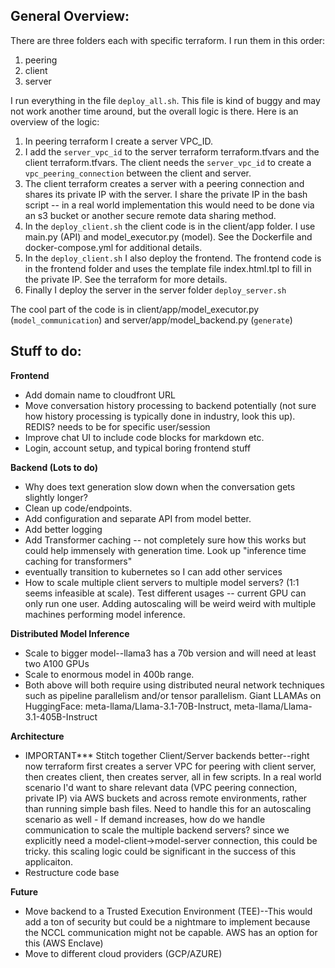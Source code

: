 ## General Overview: 
There are three folders each with specific terraform.  I run them in this order: 

1. peering
2. client
3. server

I run everything in the file ```deploy_all.sh```.  This file is kind of buggy and may not work another time around, but the overall logic is there. Here is an overview of the logic:

1. In peering terraform I create a server VPC_ID.  
2. I add the ```server_vpc_id``` to the server terraform terraform.tfvars and the client terraform.tfvars.  The client needs the ```server_vpc_id``` to create a ```vpc_peering_connection``` between the client and server. 
3. The client terraform creates a server with a peering connection and shares its private IP with the server. I share the private IP in the bash script -- in a real world implementation this would need to be done via an s3 bucket or another secure remote data sharing method.  
4. In the ```deploy_client.sh``` the client code is in the client/app folder.  I use main.py (API) and model_executor.py (model). See the Dockerfile and docker-compose.yml for additional details. 
5. In the ```deploy_client.sh``` I also deploy the frontend.  The frontend code is in the frontend folder and uses the template file index.html.tpl to fill in the private IP.  See the terraform for more details. 
6. Finally I deploy the server in the server folder ```deploy_server.sh```

The cool part of the code is in client/app/model_executor.py (```model_communication```) and server/app/model_backend.py (```generate```)


## Stuff to do: 

**Frontend**

- Add domain name to cloudfront URL
- Move conversation history processing to backend potentially (not sure how history processing is typically done in industry, look this up). REDIS? needs to be for specific user/session
- Improve chat UI to include code blocks for markdown etc. 
- Login, account setup, and typical boring frontend stuff

**Backend (Lots to do)**
- Why does text generation slow down when the conversation gets slightly longer?
- Clean up code/endpoints. 
- Add configuration and separate API from model better.
- Add better logging
- Add Transformer caching -- not completely sure how this works but could help immensely with generation time.  Look up "inference time caching for transformers"
- eventually transition to kubernetes so I can add other services 
-  How to scale multiple client servers to multiple model servers?  (1:1 seems infeasible at scale). Test different usages -- current GPU can only run one user.  Adding autoscaling will be weird weird with multiple machines performing model inference. 


**Distributed Model Inference**
- Scale to bigger model--llama3 has a 70b version and will need at least two A100 GPUs
- Scale to enormous model in 400b range. 
- Both above will both require using distributed neural network techniques such as  pipeline parallelism and/or tensor parallelism. Giant LLAMAs on HuggingFace: meta-llama/Llama-3.1-70B-Instruct, meta-llama/Llama-3.1-405B-Instruct


**Architecture**
- IMPORTANT*** Stitch together Client/Server backends better--right now terraform first creates a server VPC for peering with client server, then creates client, then creates server, all in few scripts.  In a real world scenario I'd want to share relevant data (VPC peering connection, private IP) via AWS buckets and across remote environments, rather than running simple bash files. Need to handle this for an autoscaling scenario as well - If demand increases, how do we handle communication to scale the multiple backend servers? since we explicitly need a model-client->model-server connection, this could be tricky. this scaling logic could be significant in the success of this applicaiton.  
- Restructure code base

**Future**
- Move backend to a Trusted Execution Environment (TEE)--This would add a ton of security but could be a nightmare to implement because the NCCL communication might not be capable.  AWS has an option for this (AWS Enclave) 
- Move to different cloud providers (GCP/AZURE)
